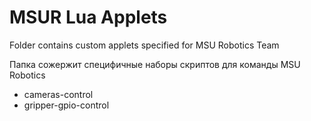# MSUR Lua Applets

Folder contains custom applets specified for MSU Robotics Team


Папка сожержит специфичные наборы скриптов для команды MSU Robotics

 - cameras-control
 - gripper-gpio-control
